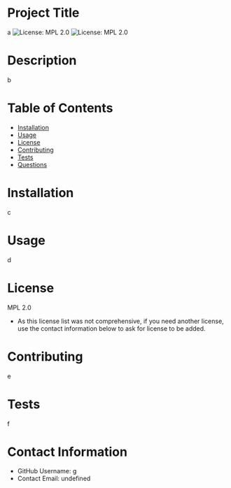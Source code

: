 
# Project Title
a
![License: MPL 2.0](https://img.shields.io/badge/License-MPL%202.0-brightgreen.svg)
![License: MPL 2.0](https://opensource.org/licenses/MPL-2.0)
# Description
b
# Table of Contents 
* [Installation](#-Installation)
* [Usage](#-Usage)
* [License](#-Installation)
* [Contributing](#-Contributing)
* [Tests](#-Tests)
* [Questions](#-Contact-Information)
  
# Installation
c
# Usage
d
# License 
MPL 2.0
* As this license list was not comprehensive, if you need another license, use the contact information below to ask for license to be added. 
# Contributing 
e
# Tests
f
# Contact Information 
* GitHub Username: g
* Contact Email: undefined
